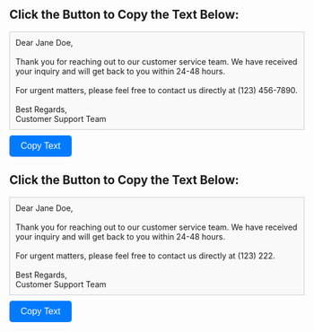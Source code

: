<h2>Click the Button to Copy the Text Below:</h2>
<div id="copyBox1" style="border: 1px solid #ccc; padding: 10px; width: 100%; height: auto; background-color: #f9f9f9; margin-bottom: 10px;">
    Dear Jane Doe,
    <br><br>
    Thank you for reaching out to our customer service team. We have received your inquiry and will get back to you within 24-48 hours.
    <br><br>
    For urgent matters, please feel free to contact us directly at (123) 456-7890.
    <br><br>
    Best Regards,
    <br>
    Customer Support Team
</div>
<button onclick="copyText1()" style="display: inline-block; padding: 10px 20px; font-size: 16px; color: #fff; background-color: #007bff; border: none; border-radius: 5px; cursor: pointer;">Copy Text</button>
<h2>Click the Button to Copy the Text Below:</h2>
<div id="copyBox2" style="border: 1px solid #ccc; padding: 10px; width: 100%; height: auto; background-color: #f9f9f9; margin-bottom: 10px;">
    Dear Jane Doe,
    <br><br>
    Thank you for reaching out to our customer service team. We have received your inquiry and will get back to you within 24-48 hours.
    <br><br>
    For urgent matters, please feel free to contact us directly at (123) 222.
    <br><br>
    Best Regards,
    <br>
    Customer Support Team
</div>
<button onclick="copyText2()" style="display: inline-block; padding: 10px 20px; font-size: 16px; color: #fff; background-color: #007bff; border: none; border-radius: 5px; cursor: pointer;">Copy Text</button>
<script>
    function copyText1() {
        var copyBox = document.getElementById('copyBox1');
        var tempTextArea = document.createElement('textarea');
        tempTextArea.value = copyBox.innerText;
        document.body.appendChild(tempTextArea);
        tempTextArea.select();
        document.execCommand('copy');
        document.body.removeChild(tempTextArea);
        alert('Text copied to clipboard!');
    }
    function copyText2() {
        var copyBox = document.getElementById('copyBox2');
        var tempTextArea = document.createElement('textarea');
        tempTextArea.value = copyBox.innerText;
        document.body.appendChild(tempTextArea);
        tempTextArea.select();
        document.execCommand('copy');
        document.body.removeChild(tempTextArea);
        alert('Text copied to clipboard!');
    }
</script>
